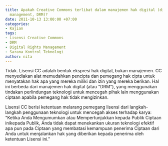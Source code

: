 ```yaml
---
title: Apakah Creative Commons terlibat dalam manajemen hak digital (digital rights
  management, DRM)?
date: 2011-10-13 13:00:00 +07:00
categories:
- Kajian
tags:
- Lisensi Creative Commons
- DRM
- Digital Rights Management
- Sarana Kontrol Teknologi
author: nita
---
```


Tidak. Lisensi CC adalah bentuk ekspresi hak digital, bukan manajemen. CC menyediakan alat memudahkan pencipta dan pemegang hak cipta untuk menyatakan hak apa yang mereka miliki dan izin yang mereka berikan. Hal ini berbeda dari manajemen hak digital (atau "DRM"), yang menggunakan tindakan perlindungan teknologi untuk mencegah pihak lain menggunakan ciptaan apabila pemegang hak tidak mengizinkan.

Lisensi CC berisi ketentuan melarang pemegang lisensi dari langkah-langkah penggunaan teknologi untuk mencegah akses terhadap karya: "Ketika Anda Mengumumkan atau Mempertunjukkan kepada Publik Ciptaan inikepada Publik, Anda tidak dapat menekankan ukuran teknologi efektif apa pun pada Ciptaan yang membatasi kemampuan penerima Ciptaan dari Anda untuk menjalankan hak yang diberikan kepada penerima oleh ketentuan Lisensi ini."